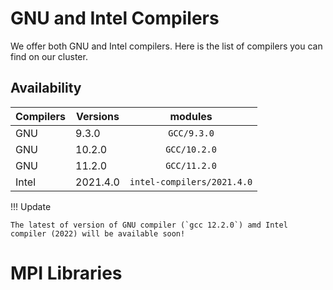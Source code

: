 # GNU and Intel Compilers 
We offer both GNU and Intel compilers. Here is the list of compilers you can find on our cluster. 
## Availability

| Compilers | Versions |          modules           |
|-----------|----------|:--------------------------:|
| GNU       | 9.3.0    |        `GCC/9.3.0`         |
| GNU       | 10.2.0   |        `GCC/10.2.0`        |
| GNU       | 11.2.0   |        `GCC/11.2.0`        |
| Intel     | 2021.4.0 | `intel-compilers/2021.4.0` |

!!! Update
    
    The latest of version of GNU compiler (`gcc 12.2.0`) amd Intel compiler (2022) will be available soon!

# MPI Libraries
